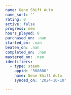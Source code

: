 ```yaml
---
name: Gene Shift Auto
name_sort: ''
rating: 0
active: false
progress: new
hours_played: 0
purchased_on: .nan
started_on: .nan
beaten_on: .nan
completed_on: .nan
mastered_on: .nan
identifiers:
  - type: steam
    appid: '308600'
    name: Gene Shift Auto
    synced_on: '2024-10-10'

---
```

